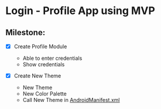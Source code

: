 Login - Profile App using MVP
===

Milestone:
---
- [x] Create Profile Module  
   - Able to enter credentials
   - Show credentials

- [x] Create New Theme
   - New Theme
   - New Color Palette
   - Call New Theme in [AndroidManifest.xml](/app/src/main/AndroidManifest.xml)